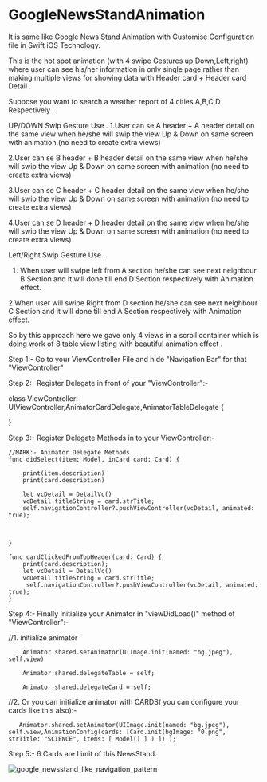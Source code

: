 # GoogleNewsStandAnimation



It is same like Google News Stand Animation with Customise Configuration file in Swift iOS Technology.

This is the hot spot animation (with 4 swipe Gestures up,Down,Left,right) where user can see his/her information in only single page rather than making multiple views for showing data with Header card + Header card Detail .

Suppose you want to search a weather report of 4 cities A,B,C,D Respectively .

UP/DOWN Swip Gesture Use . 1.User can se A header + A header detail on the same view when he/she will swip the view Up & Down on same screen with animation.(no need to create extra views)

2.User can se B header + B header detail on the same view when he/she will swip the view Up & Down on same screen with animation.(no need to create extra views)

3.User can se C header + C header detail on the same view when he/she will swip the view Up & Down on same screen with animation.(no need to create extra views)

4.User can se D header + D header detail on the same view when he/she will swip the view Up & Down on same screen with animation.(no need to create extra views)

Left/Right Swip Gesture Use . 

1. When user will swipe left from A section he/she can see next neighbour B Section and it will done till end D Section respectively with Animation effect.

2.When user will swipe Right from D section he/she can see next neighbour C Section and it will done till end A Section respectively with Animation effect.

So by this approach here we gave only 4 views in a scroll container which is doing work of 8 table view listing with beautiful animation effect .


Step 1:- Go to your ViewController File and hide "Navigation Bar" for that "ViewController"

Step 2:- Register Delegate in front of your "ViewController":-

class ViewController: UIViewController,AnimatorCardDelegate,AnimatorTableDelegate {

}

Step 3:- Register Delegate Methods in to your ViewController:-

    //MARK:- Animator Delegate Methods 
    func didSelect(item: Model, inCard card: Card) {
        
        print(item.description)
        print(card.description)
        
        let vcDetail = DetailVc()
        vcDetail.titleString = card.strTitle;
        self.navigationController?.pushViewController(vcDetail, animated: true);
        
        
        
    }

    func cardClickedFromTopHeader(card: Card) {
        print(card.description);
        let vcDetail = DetailVc()
        vcDetail.titleString = card.strTitle;
         self.navigationController?.pushViewController(vcDetail, animated: true);
    }
    
    
    
Step 4:- Finally Initialize your Animator in "viewDidLoad()" method of "ViewController":-
  
  //1. initialize animator
  
        Animator.shared.setAnimator(UIImage.init(named: "bg.jpeg"), self.view)
  
        Animator.shared.delegateTable = self;
        
        Animator.shared.delegateCard = self;
        
 
 //2.  Or you can  initialize animator with CARDS( you can configure your cards like this also):-
 
       Animator.shared.setAnimator(UIImage.init(named: "bg.jpeg"), self.view,AnimationConfig(cards: [Card.init(bgImage: "0.png", strTitle: "SCIENCE", items: [ Model() ] ) ]) );
        

Step 5:- 6 Cards are Limit of this NewsStand.


![google_newsstand_like_navigation_pattern](https://user-images.githubusercontent.com/7630897/29168253-beedb910-7deb-11e7-9f2f-45dadfb9853c.gif)
